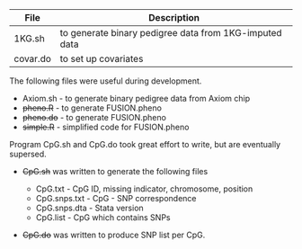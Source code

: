 **File** | **Description**
---------|------------
1KG.sh   | to generate binary pedigree data from 1KG-imputed data
covar.do | to set up covariates

The following files were useful during development.

* Axiom.sh - to generate binary pedigree data from Axiom chip
*  ~~pheno.R~~ - to generate FUSION.pheno
*  ~~pheno.do~~ - to generate FUSION.pheno
* ~~simple.R~~ - simplified code for FUSION.pheno

Program CpG.sh and CpG.do took great effort to write, but are eventually supersed.

* ~~CpG.sh~~ was written to generate the following files

  * CpG.txt - CpG ID, missing indicator, chromosome, position
  * CpG.snps.txt - CpG - SNP correspondence
  * CpG.snps.dta - Stata version
  * CpG.list - CpG which contains SNPs

* ~~CpG.do~~ was written to produce SNP list per CpG.
